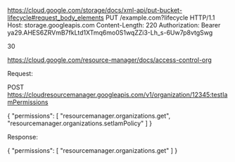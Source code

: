 https://cloud.google.com/storage/docs/xml-api/put-bucket-lifecycle#request_body_elements
PUT /example.com?lifecycle HTTP/1.1
Host: storage.googleapis.com
Content-Length: 220
Authorization: Bearer ya29.AHES6ZRVmB7fkLtd1XTmq6mo0S1wqZZi3-Lh_s-6Uw7p8vtgSwg

<?xml version="1.0" ?>
<LifecycleConfiguration>
    <Rule>
        <Action>
            <Delete/>
        </Action>
        <Condition>
            <Age>30</Age>
        </Condition>
    </Rule>
</LifecycleConfiguration>



https://cloud.google.com/resource-manager/docs/access-control-org



Request:

POST https://cloudresourcemanager.googleapis.com/v1/organization/12345:testIamPermissions

{
    "permissions":  [
        "resourcemanager.organizations.get",
        "resourcemanager.organizations.setIamPolicy"
    ]
}

Response:

{
    "permissions": [
        "resourcemanager.organizations.get"
    ]
}

